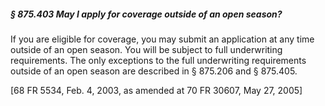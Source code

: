 ##### § 875.403 May I apply for coverage outside of an open season? #####

If you are eligible for coverage, you may submit an application at any time outside of an open season. You will be subject to full underwriting requirements. The only exceptions to the full underwriting requirements outside of an open season are described in § 875.206 and § 875.405.

[68 FR 5534, Feb. 4, 2003, as amended at 70 FR 30607, May 27, 2005]
